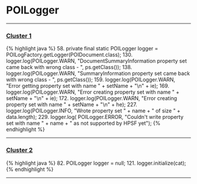 # POILogger

***

### [Cluster 1](./1)
{% highlight java %}
58. private final static POILogger logger = POILogFactory.getLogger(POIDocument.class);
130.     logger.log(POILogger.WARN, "DocumentSummaryInformation property set came back with wrong class - ", ps.getClass());
138.     logger.log(POILogger.WARN, "SummaryInformation property set came back with wrong class - ", ps.getClass());
159.       logger.log(POILogger.WARN, "Error getting property set with name " + setName + "\n" + ie);
169.       logger.log(POILogger.WARN, "Error creating property set with name " + setName + "\n" + ie);
172.       logger.log(POILogger.WARN, "Error creating property set with name " + setName + "\n" + he);
227.     logger.log(POILogger.INFO, "Wrote property set " + name + " of size " + data.length);
229.     logger.log( POILogger.ERROR, "Couldn't write property set with name " + name + " as not supported by HPSF yet");
{% endhighlight %}

***

### [Cluster 2](./2)
{% highlight java %}
82. POILogger logger = null;
121.       logger.initialize(cat);
{% endhighlight %}

***

